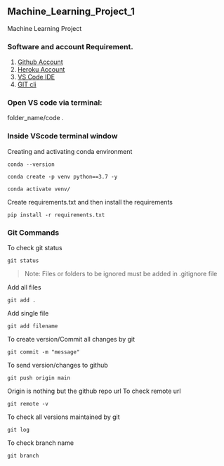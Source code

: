## Machine_Learning_Project_1
Machine Learning Project

### Software and account Requirement.

1. [Github Account](https://github.com)
2. [Heroku Account](https://dashboard.heroku.com/login)
3. [VS Code IDE](https://code.visualstudio.com/download)
4. [GIT cli](https://git-scm.com/downloads)

### Open VS code via terminal:

folder_name/code .

### Inside VScode terminal window

Creating and activating conda environment
```
conda --version
```
```
conda create -p venv python==3.7 -y
```
```
conda activate venv/
```

Create requirements.txt and then install the requirements
```
pip install -r requirements.txt
```

### Git Commands

To check git status
```
git status
```

> Note: Files or folders to be ignored must be added in .gitignore file

Add all files
```
git add .
```

Add single file
```
git add filename
```

To create version/Commit all changes by git
```
git commit -m "message"
```

To send version/changes to github
```
git push origin main
```

Origin is nothing but the github repo url
To check remote url
```
git remote -v
```

To check all versions maintained by git
```
git log
```

To check branch name
```
git branch
```